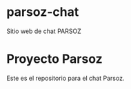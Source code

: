 # parsoz-chat
Sitio web de chat PARSOZ
# Proyecto Parsoz
Este es el repositorio para el chat Parsoz.
